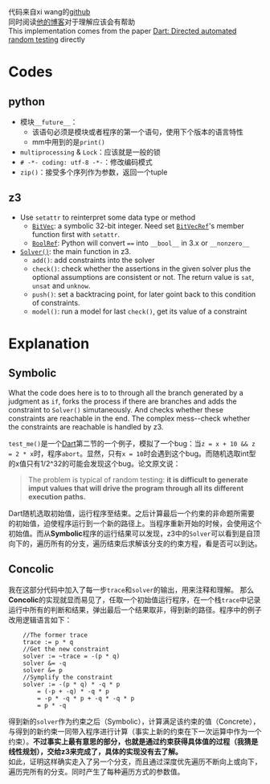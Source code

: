 代码来自xi wang的[github](https://github.com/xiw/mini-mc)  
同时阅读[他的博客](kqueue.org/blog/2015005/26/mini-mc)对于理解应该会有帮助  
This implementation comes from the paper [Dart: Directed automated random testing](https://wkr.io/public/ref/godefroid2005dart.pdf) directly

# Codes

## python
- 模块``__future__``：
	- 该语句必须是模块或者程序的第一个语句，使用下个版本的语言特性
	- mm中用到的是``print()``
- ``multiprocessing`` & ``Lock``：应该就是一般的锁
- ``# -*- coding: utf-8 -*-``：修改编码模式
- ``zip()``：接受多个序列作为参数，返回一个tuple

## z3
- Use ``setattr`` to reinterpret some data type or method
	- [``BitVec``](http://z3prover.github.io/api/html/namespacez3py.html#a913e9b8f465ac36b8825a785437b33b7): a symbolic 32-bit integer. Need set [``BitVecRef``](http://z3prover.github.io/api/html/classz3py_1_1_bit_vec_ref.html#af32e4a451632afde7f8e9d45146b56cf)'s member function first with ``setattr``.
	- [``BoolRef``](http://z3prover.github.io/api/html/classz3py_1_1_bool_ref.html): Python will convert ``==`` into ``__bool__`` in 3.x or ``__nonzero__``
- [``Solver()``](http://z3prover.github.io/api/html/classz3py_1_1_solver.html): the main function in z3.
	- ``add()``: add constraints into the solver
	- ``check()``: check whether the assertions in the given solver plus the optional assumptions are consistent or not. The return value is ``sat``, ``unsat`` and ``unknow``.
	- ``push()``: set a backtracing point, for later goint back to this condition of constraints.
	- ``model()``: run a model for last ``check()``, get its value of a constraint

# Explanation

## Symbolic
What the code does here is to to through all the branch generated by a judgment as ``if``, forks the process if there are branches and adds the constraint to ``Solver()`` simutaneously. And checks whether these constraints are reachable in the end. The complex mess--check whether the constraints are reachable is handled by z3.

``test_me()``是一个[Dart](https://wkr.io/public/ref/godefroid2005dart.pdf)第二节的一个例子，模拟了一个bug：当``z = x + 10 && z = 2 * x``时，程序``abort``。显然，只有``x = 10``时会遇到这个bug。而随机选取int型的x值只有1/2^32的可能会发现这个bug。论文原文说： 
> The problem is typical of random testing: **it is difficult to generate imput values that will drive the program through all its different execution paths.**

Dart随机选取初始值，运行程序至结束。之后计算最后一个约束的非命题所需要的初始值，迫使程序运行到一个新的路径上。当程序重新开始的时候，会使用这个初始值。而从**Symbolic**程序的运行结果可以发现，z3中的``Solver``可以看到是自顶向下的，遍历所有的分支，遍历结束后求解该分支的约束方程，看是否可以到达。

## Concolic
我在这部分代码中加入了每一步``trace``和``solver``的输出，用来注释和理解。
那么**Concolic**的实现就显而易见了，任取一个初始值运行程序，在一个栈``trace``中记录运行中所有的判断和结果，弹出最后一个结果取非，得到新的路径。程序中的例子改用逻辑语言如下：

```
	//The former trace
	trace := p * q
	//Get the new constraint
	solver := ~trace = -(p * q)
	solver &= -q
	solver &= p
	//Symplify the constraint
	solver := -(p * q) * -q * p
		= (-p + -q) * -q * p
		= -p * -q * p + -q * -q * p
		= p * -q
```
得到新的``solver``作为约束之后（Symbolic），计算满足该约束的值（Concrete），与得到的新约束一同带入程序进行计算（事实上新的约束在下一次运算中作为一个约束）。**不过事实上最有意思的部分，也就是通过约束获得具体值的过程（我猜是线性规划），交给z3来完成了，具体的实现没有去了解。**  
如此，证明这样确实走入了另一个分支，而且通过深度优先遍历不断向上或向下，遍历完所有的分支。同时产生了每种遍历方式的参数值。

